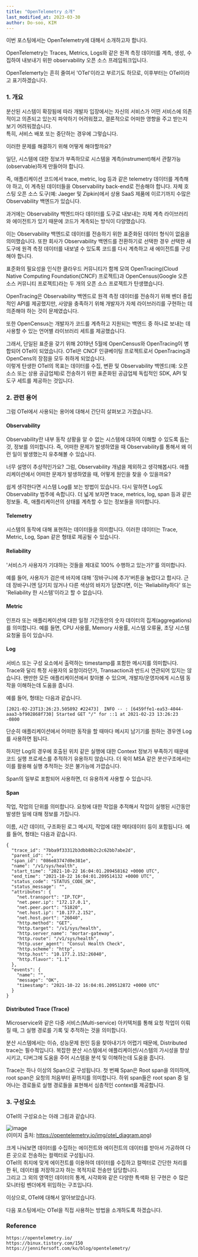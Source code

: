 ```yaml
---
title: "OpenTelemetry 소개"
last_modified_at: 2023-03-30
author: Do-soo, KIM
---
```



이번 포스팅에서는 OpenTelemetry에 대해서 소개하고자 합니다.

OpenTelemetry는 Traces, Metrics, Logs와 같은 원격 측정 데이터를 계측, 생성, 수집하여 내보내기 위한 observability 오픈 소스 프레임워크입니다.

OpenTelemerty는 흔히 줄여서 'OTel'이라고 부르기도 하므로, 이후부터는 OTel이라고 표기하겠습니다.


### 1. 개요
분산된 시스템이 확장됨에 따라 개발자 입장에서는 자신의 서비스가 어떤 서비스에 의존적이고 의존되고 있는지 파악하기 어려워졌고, 결론적으로 어떠한 영향을 주고 받는지 보기 어려워졌습니다.<br>
특히, 서비스 배포 또는 중단하는 경우에 그렇습니다. 

이러한 문제를 해결하기 위해 어떻게 해야할까요?

일단, 시스템에 대한 정보가 부족하므로 시스템을 계측(instrument)해서 관찰가능(observable)하게 만들어야 합니다.

즉, 애플리케이션 코드에서 trace, metric, log 등과 같은 telemetry 데이터를 계측해야 하고, 이 계측된 데이터들을 Observability back-end로 전송해야 합니다.
자체 호스팅 오픈 소스 도구(예: Jaeger 및 Zipkin)에서 상용 SaaS 제품에 이르기까지 수많은 Observability 백엔드가 있습니다.

과거에는 Observability 백엔드마다 데이터를 도구로 내보내는 자체 계측 라이브러리와 에이전트가 있기 때문에 코드가 계측되는 방식이 다양했습니다.

이는 Observability 백엔드로 데이터를 전송하기 위한 표준화된 데이터 형식이 없음을 의미했습니다. 또한 회사가 Observability 백엔드를 전환하기로 선택한 경우 선택한 새 도구에 원격 측정 데이터를 내보낼 수 있도록 코드를 다시 계측하고 새 에이전트를 구성해야 합니다.

표준화의 필요성을 인식한 클라우드 커뮤니티가 함께 모여 OpenTracing(Cloud Native Computing Foundation(CNCF) 프로젝트)과 OpenCensus(Google 오픈 소스 커뮤니티 프로젝트)라는 두 개의 오픈 소스 프로젝트가 탄생했습니다.

OpenTracing은 Observability 백엔드로 원격 측정 데이터를 전송하기 위해 벤더 중립적인 API를 제공했지만, 사양을 충족하기 위해 개발자가 자체 라이브러리를 구현하는 데 의존해야 하는 것이 문제였습니다. 

또한 OpenCensus는 개발자가 코드를 계측하고 지원되는 백엔드 중 하나로 보내는 데 사용할 수 있는 언어별 라이브러리 세트를 제공했습니다.

그래서, 단일된 표준을 갖기 위해 2019년 5월에 OpenCensus와 OpenTracing이 병합되어 OTel이 되었습니다. OTel은 CNCF 인큐베이팅 프로젝트로서 OpenTracing과 OpenCens의 장점을 모두 취하게 되었습니다.<br>
이렇게 탄생한 OTel의 목표는 데이터를 수집, 변환 및 Observability 백엔드(예: 오픈 소스 또는 상용 공급업체)로 전송하기 위한 표준화된 공급업체 독립적인 SDK, API 및 도구 세트를 제공하는 것입니다.


### 2.  관련 용어

그럼 OTel에서 사용되는 용어에 대해서 간단히 살펴보고 가겠습니다.

#### Observability

Observability란 내부 동작 상황을 알 수 없는 시스템에 대하여 이해할 수 있도록 돕는 것, 정보를 의미합니다.
즉, 어떠한 문제가 발생하였을 때 Observability를 통해서 왜 이런 일이 발생했는지 유추해볼 수 있습니다.

너무 설명이 추상적인가요? 그럼, Observability 개념을 제외하고 생각해봅시다. 애플리케이션에서 어떠한 문제가 발생하였을 때, 어떻게 원인을 찾을 수 있을까요?

쉽게 생각한다면 시스템 Log를 보는 방법이 있습니다. 다시 말하면 Log도 Observability 범주에 속합니다. 더 넓게 보자면 trace, metrics, log, span 등과 같은 정보들. 즉, 애플리케이션의 상태를 계측할 수 있는 정보들을 의미합니다.

#### Telemetry

시스템의 동작에 대해 표현하는 데이터들을 의미합니다. 이러한 데이터는 Trace, Metric, Log, Span 같은 형태로 제공될 수 있습니다.


#### Reliability

'서비스가 사용자가 기대하는 것들을 제대로 100% 수행하고 있는가?'를 의미합니다.

예를 들어, 사용자가 검은색 바지에 대해 '장바구니에 추가'버튼을 눌렀다고 합시다. 근데 장바구니엔 담기지 않거나 다른 색상의 바지가 담겼다면, 이는 'Reliability하다' 또는 'Reliability 한 시스템'이라고 할 수 없습니다.
 

#### Metric

인프라 또는 애플리케이션에 대한 일정 기간동안의 숫자 데이터의 집계(aggregations)를 의미합니다. 예를 들면, CPU 사용률, Memory 사용률, 시스템 오류율, 초당 시스템 요청율 등이 있습니다.

#### Log

서비스 또는 구성 요소에서 출력하는 timestamp를 포함한 메시지를 의미합니다. Trace와 달리 특정 사용자의 요청이라던가, Transaction과 반드시 연관되어 있지는 않습니다. 왠만한 모든 애플리케이션에서 찾아볼 수 있으며, 개발자/운영자에게 시스템 동작을 이해하는데 도움을 줍니다.

예를 들어, 형태는 다음과 같습니다.

```
[2021-02-23T13:26:23.505892 #22473]  INFO -- : [6459ffe1-ea53-4044-aaa3-bf902868f730] Started GET "/" for ::1 at 2021-02-23 13:26:23 -0800
```

단순히 애플리케이션에서 어떠한 동작을 할 때마다 메시지 남기기를 원하는 경우엔 Log를 사용하면 됩니다.
 
하지만 Log의 경우에 호출된 위치 같은 실행에 대한 Context 정보가 부족하기 때문에 코드 실행 프로세스를 추적하기 유용하지 않습니다. 더 욱이 MSA 같은 분산구조에서는 이를 활용해 실행 추적하는 것은 불가능에 가깝습니다.

Span의 일부로 포함되어 사용하면, 더 유용하게 사용할 수 있습니다. 

#### Span

작업, 작업의 단위를 의미합니다. 요청에 대한 작업을 추적해서 작업이 실행된 시간동안 발생한 일에 대해 정보를 가집니다.

이름, 시간 데이터, 구조화된 로그 메시지, 작업에 대한 메타데이터 등이 포함됩니다. 예를 들어, 형태는 다음과 같습니다.

```
{
  "trace_id": "7bba9f33312b3dbb8b2c2c62bb7abe2d",
  "parent_id": "",
  "span_id": "086e83747d0e381e",
  "name": "/v1/sys/health",
  "start_time": "2021-10-22 16:04:01.209458162 +0000 UTC",
  "end_time": "2021-10-22 16:04:01.209514132 +0000 UTC",
  "status_code": "STATUS_CODE_OK",
  "status_message": "",
  "attributes": {
    "net.transport": "IP.TCP",
    "net.peer.ip": "172.17.0.1",
    "net.peer.port": "51820",
    "net.host.ip": "10.177.2.152",
    "net.host.port": "26040",
    "http.method": "GET",
    "http.target": "/v1/sys/health",
    "http.server_name": "mortar-gateway",
    "http.route": "/v1/sys/health",
    "http.user_agent": "Consul Health Check",
    "http.scheme": "http",
    "http.host": "10.177.2.152:26040",
    "http.flavor": "1.1"
  },
  "events": {
    "name": "",
    "message": "OK",
    "timestamp": "2021-10-22 16:04:01.209512872 +0000 UTC"
  }
}
```

 
#### Distributed Trace (Trace)

Microservice와 같은 다중 서비스(Multi-service) 아키텍처를 통해 요청 작업이 이뤄질 때, 그 실행 경로를 기록 및 추적하는 것을 의미합니다.

분산 시스템에서는 이슈, 성능문제 원인 등을 찾아내기가 어렵기 때문에, Distributed trace는 필수적입니다. 복잡한 분산 시스템에서 애플리케이션/시스템의 가시성을 향상시키고, 디버그에 도움을 주어 시스템을 분석 및 이해하는데 도움을 줍니다.

Trace는 하나 이상의 Span으로 구성됩니다. 첫 번째 Span은 Root span을 의미하며, root span은 요청의 처음부터 끝까지를 의미합니다. 하위 span들은 root span 중 일어나는 경로들로 실행 경로들을 표현해서 심층적인 context를 제공합니다.


### 3.  구성요소

OTel의 구성요소는 아래 그림과 같습니다.

![image](https://user-images.githubusercontent.com/92565548/228731591-5d7f5b50-95e7-40af-a258-9c23cb65fa82.png)<br>
(이미지 출처: https://opentelemetry.io/img/otel_diagram.png)<br>

크게 나눠보면 데이터를 수집하는 에이전트와 에이전트의 데이터를 받아서 가공하여 다른 곳으로 전송하는 컬렉터로 구성됩니다.<br>
OTel의 취지에 맞게 에이전트를 이용하여 데이터를 수집하고 컬렉터로 간단한 처리를 한 뒤, 데이터를 저장하고자 하는 목적지로 전송만 담당합니다.<br>
그리고 그 외의 영역인 데이터의 통계, 시각화와 같은 다양한 특색화 된 구현은 수 많은 모니터링 벤더에게 위임하는 구조입니다.

이상으로, OTel에 대해서 알아보았습니다.

다음 포스팅에서는 OTel을 직접 사용하는 방법을 소개하도록 하겠습니다.

### Reference

```
https://opentelemetry.io/
https://binux.tistory.com/150
https://jennifersoft.com/ko/blog/opentelemetry/
```